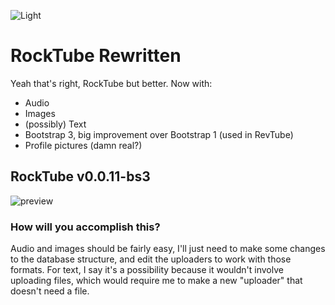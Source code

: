 ![Light](http://forum.rocktube.ml/styles/aero/theme/images/site_logo.gif#gh-dark-mode-only)
# RockTube Rewritten
Yeah that's right, RockTube but better.
Now with:
- Audio
- Images
- (possibly) Text
- Bootstrap 3, big improvement over Bootstrap 1 (used in RevTube)
- Profile pictures (damn real?)
## RockTube v0.0.11-bs3
![preview](http://rocktube.ml/bs3/static/preview/betafeb7.png)
### How will you accomplish this?
Audio and images should be fairly easy, I'll just need to make some changes to the database structure, and edit the uploaders to work with those formats. For text, I say it's a possibility because it wouldn't involve uploading files, which would require me to make a new "uploader" that doesn't need a file.
